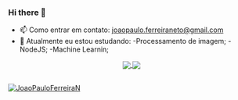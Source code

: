 ### Hi there 👋
- 📫 Como entrar em contato: joaopaulo.ferreiraneto@gmail.com
- 🌱 Atualmente eu estou estudando: 
  -Processamento de imagem;
  -NodeJS;
  -Machine Learnin;
  
<div align="center">
  <a href="https://github.com/JoaoPauloFerreiraN">
  <img align="center"  src="https://github-readme-stats.vercel.app/api?username=JoaoPauloFerreiraN&show_icons=true&theme=aura_dark&include_all_commits=true&count_private=true"/>
  <img align="center"  src="https://github-readme-stats.vercel.app/api/top-langs/?username=JoaoPauloFerreiraN&layout=compact&langs_count=7&theme=aura_dark"/>
  </a>
</div>

 ##
<p align="left"> <a href="https://github.com/ryo-ma/github-profile-trophy"><img src="https://github-profile-trophy.vercel.app/?username=JoaoPauloFerreiraN&theme=chalk&margin-w=5&margin-h=5&no-frame=true&rank=-B,-C,-?" alt="JoaoPauloFerreiraN" /></a> </p>
  
